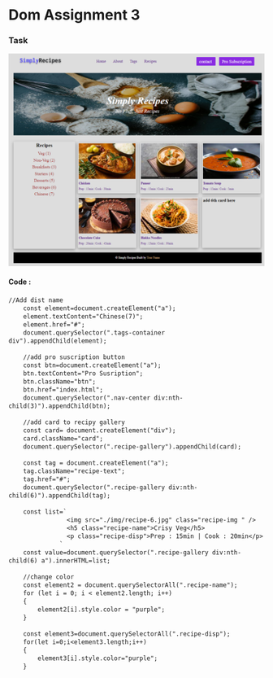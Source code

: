 # Dom Assignment 3

### Task
![text](./Output/DOM%20P2%20SS.png)

#### Code :
    //Add dist name
        const element=document.createElement("a");
        element.textContent="Chinese(7)";
        element.href="#";
        document.querySelector(".tags-container div").appendChild(element);

        //add pro suscription button
        const btn=document.createElement("a");
        btn.textContent="Pro Susription";
        btn.className="btn";
        btn.href="index.html";
        document.querySelector(".nav-center div:nth-child(3)").appendChild(btn);

        //add card to recipy gallery
        const card= document.createElement("div");
        card.className="card";
        document.querySelector(".recipe-gallery").appendChild(card);

        const tag = document.createElement("a");
        tag.className="recipe-text";
        tag.href="#";
        document.querySelector(".recipe-gallery div:nth-child(6)").appendChild(tag);
        
        const list=`
                    <img src="./img/recipe-6.jpg" class="recipe-img " />
                    <h5 class="recipe-name">Crisy Veg</h5>
                    <p class="recipe-disp">Prep : 15min | Cook : 20min</p>
                  `
        const value=document.querySelector(".recipe-gallery div:nth-child(6) a").innerHTML=list;   
        
        //change color
        const element2 = document.querySelectorAll(".recipe-name");
        for (let i = 0; i < element2.length; i++)
        {
            element2[i].style.color = "purple";
        }
        
        const element3=document.querySelectorAll(".recipe-disp");
        for(let i=0;i<element3.length;i++)
        {
            element3[i].style.color="purple";
        }

